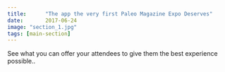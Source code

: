 ```yaml
---
title:      "The app the very first Paleo Magazine Expo Deserves"
date:       2017-06-24
image: "section_1.jpg"
tags: [main-section]
---
```


See what you can offer your attendees to give them the best experience possible..
